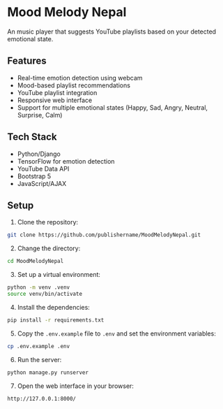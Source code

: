 # Mood Melody Nepal

An music player that suggests YouTube playlists based on your detected emotional state.

## Features

- Real-time emotion detection using webcam
- Mood-based playlist recommendations
- YouTube playlist integration
- Responsive web interface
- Support for multiple emotional states (Happy, Sad, Angry, Neutral, Surprise, Calm)

## Tech Stack

- Python/Django
- TensorFlow for emotion detection
- YouTube Data API
- Bootstrap 5
- JavaScript/AJAX

## Setup

1. Clone the repository:
```bash
git clone https://github.com/publishername/MoodMelodyNepal.git
```

2. Change the directory:
```bash
cd MoodMelodyNepal
```

3. Set up a virtual environment:
```bash
python -m venv .venv
source venv/bin/activate
```

4. Install the dependencies:
```bash
pip install -r requirements.txt
```

5. Copy the `.env.example` file to `.env` and set the environment variables:
```bash
cp .env.example .env
```

6. Run the server:
```bash
python manage.py runserver
```

7. Open the web interface in your browser:
```bash
http://127.0.0.1:8000/
```
